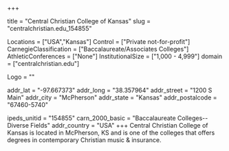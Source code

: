 
+++

title = "Central Christian College of Kansas"
slug = "centralchristian.edu_154855"

Locations = ["USA","Kansas"]
Control = ["Private not-for-profit"]
CarnegieClassification = ["Baccalaureate/Associates Colleges"]
AthleticConferences = ["None"]
InstitutionalSize = ["1,000 - 4,999"]
domain = ["centralchristian.edu"]

Logo = ""

addr_lat = "-97.667373"
addr_long = "38.357964"
addr_street = "1200 S Main"
addr_city = "McPherson"
addr_state = "Kansas"
addr_postalcode = "67460-5740"

ipeds_unitid = "154855"
carn_2000_basic = "Baccalaureate Colleges--Diverse Fields"
addr_country = "USA"
+++
    Central Christian College of Kansas is located in McPherson, KS and is one of the colleges that offers degrees in contemporary Christian music &amp; insurance.
